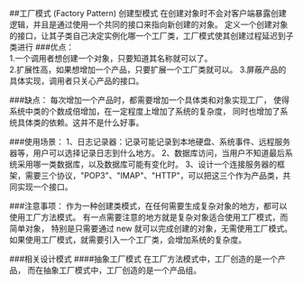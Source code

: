 ##工厂模式 (Factory Pattern)
        创建型模式
        在创建对象时不会对客户端暴露创建逻辑，并且是通过使用一个共同的接口来指向新创建的对象。
        定义一个创建对象的接口，让其子类自己决定实例化哪一个工厂类，工厂模式使其创建过程延迟到子类进行
   ###优点：  
    1.一个调用者想创建一个对象，只要知道其名称就可以了。  
    2.扩展性高，如果想增加一个产品，只要扩展一个工厂类就可以。 
    3.屏蔽产品的具体实现，调用者只关心产品的接口。
   
   ###缺点：
    每次增加一个产品时，都需要增加一个具体类和对象实现工厂，
    使得系统中类的个数成倍增加，在一定程度上增加了系统的复杂度，
    同时也增加了系统具体类的依赖。这并不是什么好事。
   
   ###使用场景： 
    1、日志记录器：记录可能记录到本地硬盘、系统事件、远程服务器等，用户可以选择记录日志到什么地方。 
    2、数据库访问，当用户不知道最后系统采用哪一类数据库，以及数据库可能有变化时。 
    3、设计一个连接服务器的框架，需要三个协议，"POP3"、"IMAP"、"HTTP"，可以把这三个作为产品类，共同实现一个接口。
   
   ###注意事项：
    作为一种创建类模式，在任何需要生成复杂对象的地方，都可以使用工厂方法模式。
    有一点需要注意的地方就是复杂对象适合使用工厂模式，而简单对象，
    特别是只需要通过 new 就可以完成创建的对象，无需使用工厂模式。
    如果使用工厂模式，就需要引入一个工厂类，会增加系统的复杂度。
    
   ###相关设计模式
   ####抽象工厂模式
    在工厂方法模式中，工厂创造的是一个产品，
    而在抽象工厂模式中，工厂创造的是一个产品组。
   